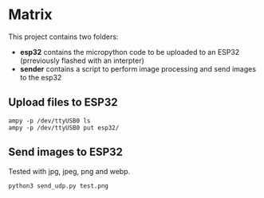 # Matrix

This project contains two folders:

- **esp32** contains the micropython code to be uploaded to an ESP32 (prreviously flashed with an interpter)
- **sender** contains a script to perform image processing and send images to the esp32

## Upload files to ESP32

```
ampy -p /dev/ttyUSB0 ls
ampy -p /dev/ttyUSB0 put esp32/
```

## Send images to ESP32

Tested with jpg, jpeg, png and webp.

```
python3 send_udp.py test.png
```